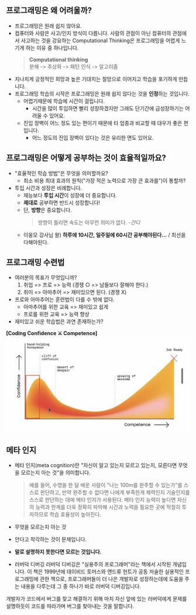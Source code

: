 ## 프로그래밍은 왜 어려울까?

- 프로그래밍은 원래 쉽지 않아요.
- 컴퓨터와 사람은 사고/인지 방식이 다릅니다. 사람의 관점이 아닌 컴퓨터의 관점에서 사고하는 것을 강요하는 Computational Thinking은 프로그래밍을 어렵게 느기게 하는 이유 중 하나입니다.
  > **Computational thinking**  
  > 분해 -> 추상화 -> 패턴 인식 -> 알고리즘
- 지나치게 긍정적인 희망과 높은 기대치는 절망으로 이어지고 학습을 포기하게 만듭니다.
- 프로그래밍 학습의 시작은 프로그래밍은 원래 쉽지 않다는 것을 **인정**하는 것입니다.
  - 어렵기때문에 학습에 시간이 걸립니다.
    - 시간을 많이 투입하면 빨리 성장하겠지만 그래도 단기간에 급성장하기는 어려울 수 있어요.
  - 진입 장벽이 어느 정도 있는 편이기 때문에 타 업종과 비교할 때 대우가 좋은 편입니다.
    - 어느 정도의 진입 장벽이 있다는 것은 유리한 면도 있어요.

## 프로그래밍은 어떻게 공부하는 것이 효율적일까요?

- "효율적인 학습 방법"은 무엇을 의미할까요?
  - 최소 비용 최대 효과의 원칙("가장 적은 노력으로 가장 큰 효과를")이 통할까?
- 투입 시간과 성장은 비례합니다.
  - 재능보다 **투입 시간**이 성장에 더 중요합니다.
  - **제대로** 공부하면 반드시 성장합니다!
  - 단, **방향**은 중요합니다.
    > 방향이 틀리면 속도는 아무런 의미가 없다. -_간디_
  - 이웅모 강사님 왈) **하루에 10시간, 일주일에 60시간 공부해야된다...** / 최선을 다해야된다.

## 프로그래밍 수련법

- 여러분의 목표가 무엇입니까?
  1. 취업 => 프로 => 능력 (경쟁 ○ => 남들보다 잘해야 한다.)
  2. 취미 => 아마추어 => 재미있으면 된다. (경쟁 X)
- 프로와 아마추어는 훈련법이 다를 수 밖에 없다.
  - 아마추어를 위한 교육 => 재미있고 쉽게
  - 프로를 위한 교육 => 능력 향상
- 재미있고 쉬운 학습법은 과연 존재하는가?

**[Coding Confidence ⚔ Competence]**
![alt text](image.png)

## 메타 인지

- 메타 인지(meta cognition)란 "자신이 알고 있는지 모르고 있는지, 모른다면 무엇을 모르는지 아는 것"을 의미합니다.

  > 예를 들어, 수영을 한 달 배운 사람이 "나는 100m를 완주할 수 있는가"를 스스로 판단하고, 만약 완주할 수 없다면 나에게 부족한게 체력인지 기술인지를 스스로 판단하는 데에 메타 인지가 사용된다. 메타 인지 능력이 높다면 자신의 능력과 한계를 더욱 정확히 파악해 시간과 노력을 필요한 곳에 적절히 투자하므로 학습 효율성이 높아진다.

- 무엇을 모르는지 아는 것

- 안다고 착각하는 것이 문제입니다.

- **말로 설명하지 못한다면 모르는 것입니다.**

- 러버덕 디버깅
  러버덕 디버깅은 "실용주의 프로그래머"라는 책에서 시작된 개념입니다. 이 책은 1999년에 데이비드 토머스와 앤드류 헌트가 공동 저술한 실용적인 프로그래밍에 관한 책으로, 프로그래머들이 더 나은 개발자로 성장하는데에 도움을 주는 내용을 다루는데 그 중 하나가 바로 러버덕 디버깅입니다.

개발자가 코드에서 버그를 찾고 해결하기 위해 마치 자신 앞에 있는 러버덕에게 문제를 설명하듯이 코드를 따라가며 버그를 찾아내는 것을 말합니다.
